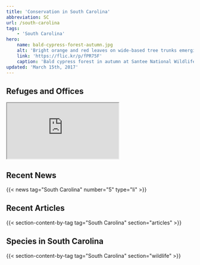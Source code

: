 ```yaml
---
title: 'Conservation in South Carolina'
abbreviation: SC
url: /south-carolina
tags:
    - 'South Carolina'
hero:
    name: bald-cypress-forest-autumn.jpg
    alt: 'Bright orange and red leaves on wide-based tree trunks emerging from a swamp.'
    link: 'https://flic.kr/p/fPR75F'
    caption: 'Bald cypress forest in autumn at Santee National Wildlife Refuge. Photo by Marc Epstein, USFWS.'
updated: 'March 15th, 2017'
---
```


## Refuges and Offices
<iframe src="https://usfws.github.io/southeast-mega-map/?state=SC&scroll=false" class="state-map"></iframe>

## Recent News
{{< news tag="South Carolina" number="5" type="li" >}}

## Recent Articles
{{< section-content-by-tag tag="South Carolina" section="articles" >}}

## Species in South Carolina
{{< section-content-by-tag tag="South Carolina" section="wildlife" >}}

